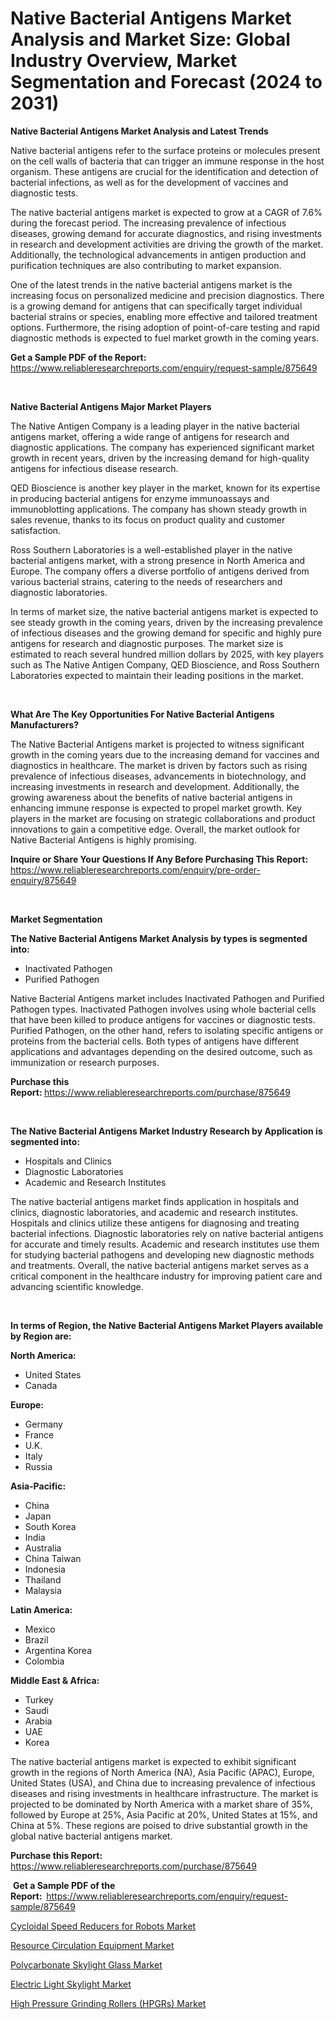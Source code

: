 <p><h1>Native Bacterial Antigens Market Analysis and Market Size: Global Industry Overview, Market Segmentation and Forecast (2024 to 2031)</h1></p><p><strong>Native Bacterial Antigens Market Analysis and Latest Trends</strong></p>
<p><p>Native bacterial antigens refer to the surface proteins or molecules present on the cell walls of bacteria that can trigger an immune response in the host organism. These antigens are crucial for the identification and detection of bacterial infections, as well as for the development of vaccines and diagnostic tests.</p><p>The native bacterial antigens market is expected to grow at a CAGR of 7.6% during the forecast period. The increasing prevalence of infectious diseases, growing demand for accurate diagnostics, and rising investments in research and development activities are driving the growth of the market. Additionally, the technological advancements in antigen production and purification techniques are also contributing to market expansion.</p><p>One of the latest trends in the native bacterial antigens market is the increasing focus on personalized medicine and precision diagnostics. There is a growing demand for antigens that can specifically target individual bacterial strains or species, enabling more effective and tailored treatment options. Furthermore, the rising adoption of point-of-care testing and rapid diagnostic methods is expected to fuel market growth in the coming years.</p></p>
<p><strong>Get a Sample PDF of the Report:&nbsp;</strong> <a href="https://www.reliableresearchreports.com/enquiry/request-sample/875649">https://www.reliableresearchreports.com/enquiry/request-sample/875649</a></p>
<p>&nbsp;</p>
<p><strong>Native Bacterial Antigens Major Market Players</strong></p>
<p><p>The Native Antigen Company is a leading player in the native bacterial antigens market, offering a wide range of antigens for research and diagnostic applications. The company has experienced significant market growth in recent years, driven by the increasing demand for high-quality antigens for infectious disease research. </p><p>QED Bioscience is another key player in the market, known for its expertise in producing bacterial antigens for enzyme immunoassays and immunoblotting applications. The company has shown steady growth in sales revenue, thanks to its focus on product quality and customer satisfaction.</p><p>Ross Southern Laboratories is a well-established player in the native bacterial antigens market, with a strong presence in North America and Europe. The company offers a diverse portfolio of antigens derived from various bacterial strains, catering to the needs of researchers and diagnostic laboratories.</p><p>In terms of market size, the native bacterial antigens market is expected to see steady growth in the coming years, driven by the increasing prevalence of infectious diseases and the growing demand for specific and highly pure antigens for research and diagnostic purposes. The market size is estimated to reach several hundred million dollars by 2025, with key players such as The Native Antigen Company, QED Bioscience, and Ross Southern Laboratories expected to maintain their leading positions in the market.</p></p>
<p>&nbsp;</p>
<p><strong>What Are The Key Opportunities For Native Bacterial Antigens Manufacturers?</strong></p>
<p><p>The Native Bacterial Antigens market is projected to witness significant growth in the coming years due to the increasing demand for vaccines and diagnostics in healthcare. The market is driven by factors such as rising prevalence of infectious diseases, advancements in biotechnology, and increasing investments in research and development. Additionally, the growing awareness about the benefits of native bacterial antigens in enhancing immune response is expected to propel market growth. Key players in the market are focusing on strategic collaborations and product innovations to gain a competitive edge. Overall, the market outlook for Native Bacterial Antigens is highly promising.</p></p>
<p><strong>Inquire or Share Your Questions If Any Before Purchasing This Report:</strong> <a href="https://www.reliableresearchreports.com/enquiry/pre-order-enquiry/875649">https://www.reliableresearchreports.com/enquiry/pre-order-enquiry/875649</a></p>
<p>&nbsp;</p>
<p><strong>Market Segmentation</strong></p>
<p><strong>The Native Bacterial Antigens Market Analysis by types is segmented into:</strong></p>
<p><ul><li>Inactivated Pathogen</li><li>Purified Pathogen</li></ul></p>
<p><p>Native Bacterial Antigens market includes Inactivated Pathogen and Purified Pathogen types. Inactivated Pathogen involves using whole bacterial cells that have been killed to produce antigens for vaccines or diagnostic tests. Purified Pathogen, on the other hand, refers to isolating specific antigens or proteins from the bacterial cells. Both types of antigens have different applications and advantages depending on the desired outcome, such as immunization or research purposes.</p></p>
<p><strong>Purchase this Report:&nbsp;</strong><a href="https://www.reliableresearchreports.com/purchase/875649">https://www.reliableresearchreports.com/purchase/875649</a></p>
<p>&nbsp;</p>
<p><strong>The Native Bacterial Antigens Market Industry Research by Application is segmented into:</strong></p>
<p><ul><li>Hospitals and Clinics</li><li>Diagnostic Laboratories</li><li>Academic and Research Institutes</li></ul></p>
<p><p>The native bacterial antigens market finds application in hospitals and clinics, diagnostic laboratories, and academic and research institutes. Hospitals and clinics utilize these antigens for diagnosing and treating bacterial infections. Diagnostic laboratories rely on native bacterial antigens for accurate and timely results. Academic and research institutes use them for studying bacterial pathogens and developing new diagnostic methods and treatments. Overall, the native bacterial antigens market serves as a critical component in the healthcare industry for improving patient care and advancing scientific knowledge.</p></p>
<p>&nbsp;</p>
<p><strong>In terms of Region, the Native Bacterial Antigens Market Players available by Region are:</strong></p>
<p>
    <p> <strong> North America: </strong>
        <ul>
            <li>United States</li>
            <li>Canada</li>
        </ul>
        </p> 
    <p> <strong> Europe: </strong>
        <ul>
            <li>Germany</li>
            <li>France</li>
            <li>U.K.</li>
            <li>Italy</li>
            <li>Russia</li>
        </ul>
        </p> 
    <p> <strong> Asia-Pacific: </strong>
        <ul>
            <li>China</li>
            <li>Japan</li>
            <li>South Korea</li>
            <li>India</li>
            <li>Australia</li>
            <li>China Taiwan</li>
            <li>Indonesia</li>
            <li>Thailand</li>
            <li>Malaysia</li>
        </ul>
        </p> 
    <p> <strong> Latin America: </strong>
        <ul>
            <li>Mexico</li>
            <li>Brazil</li>
            <li>Argentina Korea</li>
            <li>Colombia</li>
        </ul>
        </p> 
    <p> <strong> Middle East & Africa: </strong>
        <ul>
            <li>Turkey</li>
            <li>Saudi</li>
            <li>Arabia</li>
            <li>UAE</li>
            <li>Korea</li>
        </ul>
    </p>
    </p>
<p><p>The native bacterial antigens market is expected to exhibit significant growth in the regions of North America (NA), Asia Pacific (APAC), Europe, United States (USA), and China due to increasing prevalence of infectious diseases and rising investments in healthcare infrastructure. The market is projected to be dominated by North America with a market share of 35%, followed by Europe at 25%, Asia Pacific at 20%, United States at 15%, and China at 5%. These regions are poised to drive substantial growth in the global native bacterial antigens market.</p></p>
<p><strong>Purchase this Report: </strong><a href="https://www.reliableresearchreports.com/purchase/875649">https://www.reliableresearchreports.com/purchase/875649</a></p>
<p>&nbsp;<strong>Get a Sample PDF of the Report:&nbsp;&nbsp;</strong><a href="https://www.reliableresearchreports.com/enquiry/request-sample/875649">https://www.reliableresearchreports.com/enquiry/request-sample/875649</a></p>
<p><strong></strong></p>
<p><p><a href="https://cedar-agate-3da.notion.site/Decoding-the-Cycloidal-Speed-Reducers-for-Robots-Market-A-Deep-Dive-into-the-Latest-Market-Trends--18f03a671e2d4c35ae5683535d603c8d">Cycloidal Speed Reducers for Robots Market</a></p><p><a href="https://issuu.com/reportprime-2/docs/resource-circulation-equipment-market-size-2030.pp">Resource Circulation Equipment Market</a></p><p><a href="https://view.publitas.com/reportprime-1/polycarbonate-skylight-glass-market-a-comprehensive-report-of-its-market-share-growth-trends-2024-2031/">Polycarbonate Skylight Glass Market</a></p><p><a href="https://view.publitas.com/reportprime-1/electric-light-skylight-market-size-and-growth-market-segmentation-regional-and-country-breakdowns-and-market-trends-for-period-from-2024-2031/">Electric Light Skylight Market</a></p><p><a href="https://issuu.com/reportprime-2/docs/high-pressure-grinding-rollers-hpgrs-market-size-2">High Pressure Grinding Rollers (HPGRs) Market</a></p></p>